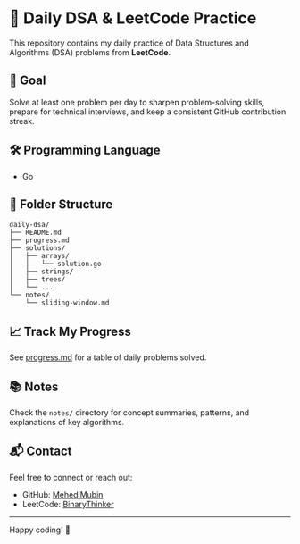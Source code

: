 # 🧠 Daily DSA & LeetCode Practice

This repository contains my daily practice of Data Structures and Algorithms (DSA) problems from **LeetCode**.

## 🎯 Goal

Solve at least one problem per day to sharpen problem-solving skills, prepare for technical interviews, and keep a consistent GitHub contribution streak.

## 🛠 Programming Language

-  Go

## 📁 Folder Structure

```
daily-dsa/
├── README.md
├── progress.md
├── solutions/
│   ├── arrays/
│   │   └── solution.go
│   ├── strings/
│   ├── trees/
│   └── ...
└── notes/
    └── sliding-window.md
```

## 📈 Track My Progress

See [progress.md](progress.md) for a table of daily problems solved.

## 📚 Notes

Check the `notes/` directory for concept summaries, patterns, and explanations of key algorithms.

## 📬 Contact

Feel free to connect or reach out:

-  GitHub: [MehediMubin](https://github.com/MehediMubin/)
-  LeetCode: [BinaryThinker](https://leetcode.com/u/BinaryThinker/)

---

Happy coding! 🚀
